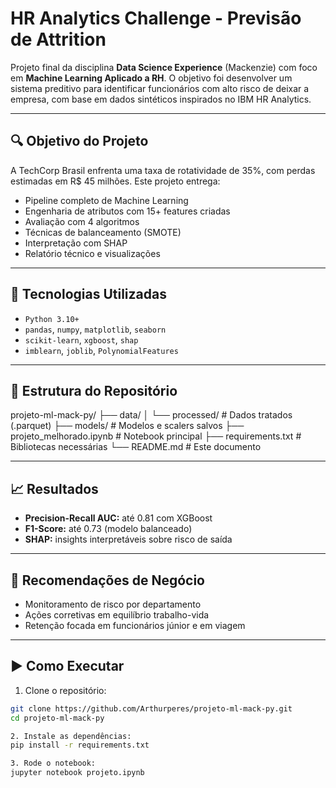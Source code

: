 # HR Analytics Challenge - Previsão de Attrition

Projeto final da disciplina **Data Science Experience** (Mackenzie) com foco em **Machine Learning Aplicado a RH**. O objetivo foi desenvolver um sistema preditivo para identificar funcionários com alto risco de deixar a empresa, com base em dados sintéticos inspirados no IBM HR Analytics.

---

## 🔍 Objetivo do Projeto

A TechCorp Brasil enfrenta uma taxa de rotatividade de 35%, com perdas estimadas em R$ 45 milhões. Este projeto entrega:

- Pipeline completo de Machine Learning
- Engenharia de atributos com 15+ features criadas
- Avaliação com 4 algoritmos
- Técnicas de balanceamento (SMOTE)
- Interpretação com SHAP
- Relatório técnico e visualizações

---

## 🧠 Tecnologias Utilizadas

- `Python 3.10+`
- `pandas`, `numpy`, `matplotlib`, `seaborn`
- `scikit-learn`, `xgboost`, `shap`
- `imblearn`, `joblib`, `PolynomialFeatures`

---

## 📁 Estrutura do Repositório
projeto-ml-mack-py/
├── data/
│ └── processed/ # Dados tratados (.parquet)
├── models/ # Modelos e scalers salvos
├── projeto_melhorado.ipynb # Notebook principal
├── requirements.txt # Bibliotecas necessárias
└── README.md # Este documento

---

## 📈 Resultados

- **Precision-Recall AUC:** até 0.81 com XGBoost
- **F1-Score:** até 0.73 (modelo balanceado)
- **SHAP:** insights interpretáveis sobre risco de saída

---

## 📌 Recomendações de Negócio

- Monitoramento de risco por departamento
- Ações corretivas em equilíbrio trabalho-vida
- Retenção focada em funcionários júnior e em viagem

---

## ▶️ Como Executar

1. Clone o repositório:
```bash
git clone https://github.com/Arthurperes/projeto-ml-mack-py.git
cd projeto-ml-mack-py

2. Instale as dependências:
pip install -r requirements.txt

3. Rode o notebook:
jupyter notebook projeto.ipynb
